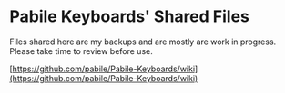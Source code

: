 # Pabile Keyboards' Shared Files

Files shared here are my backups and are mostly are work in progress. Please take time to review before use.

[https://github.com/pabile/Pabile-Keyboards/wiki](https://github.com/pabile/Pabile-Keyboards/wiki)
